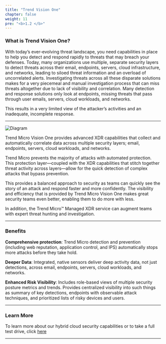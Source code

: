 ```yaml
---
title: "Trend Vision One"
chapter: false
weight: 11
pre: "<b>1.2 </b>"
---
```


### What is Trend Vision One?

With today’s ever-evolving threat landscape, you need capabilities in place to help you detect and respond rapidly to threats that may breach your defenses.
Today, many organizations use multiple, separate security layers to detect threats across their email, endpoints, servers, cloud infrastructure, and networks, leading to siloed threat information and an overload of uncorrelated alerts.
Investigating threats across all these disparate solutions makes for a very piecemeal and manual investigation process that can miss threats altogether due to lack of visibility and correlation. Many detection and response solutions only look at endpoints, missing threats that pass through user emails, servers, cloud workloads, and networks. 

This results in a very limited view of the attacker’s activities and an inadequate, incomplete response.

---

![Diagram](/images/Trend/vision_one.jpg)


Trend Micro Vision One provides advanced XDR capabilities that collect and automatically correlate data across multiple security layers; email, endpoints, servers, cloud workloads, and networks. 

Trend Micro prevents the majority of attacks with automated protection. This protection layer—coupled with the XDR capabilities that stitch together threat activity across layers—allow for the quick detection of complex attacks that bypass prevention. 

This provides a balanced approach to security as teams can quickly see the story of an attack and respond faster and more confidently. The visibility and efficiency that is provided by Trend Micro Vision One makes great security teams even better, enabling them to do more with less. 

In addition, the Trend Micro™ Managed XDR service can augment teams with expert threat hunting and investigation.

---

### Benefits

**Comprehensive protection**: Trend Micro detection and prevention (including web reputation, application control, and IPS) automatically stops more attacks before they take hold.

**Deeper Data**: Integrated, native sensors deliver deep activity data, not just detections, across email, endpoints, servers, cloud workloads, and networks.

**Enhanced Risk Visibility**: Includes role-based views of multiple security posture metrics and trends. Provides centralized visibility into such things as summary of key detections, endpoints with observable attack techniques, and prioritized lists of risky devices and users.


---

### Learn More

To learn more about our hybrid cloud security capabilities or to take a full test drive, click <a href="https://www.trendmicro.com/cloudone">here</a>

---